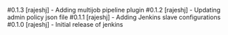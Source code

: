 #0.1.3
[rajeshj] - Adding multijob pipeline plugin
#0.1.2
[rajeshj] - Updating admin policy json file
#0.1.1
[rajeshj] - Adding Jenkins slave configurations
#0.1.0
[rajeshj] - Initial release of jenkins
